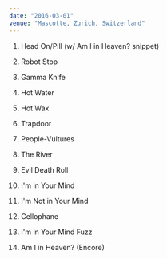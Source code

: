 ```yaml
---
date: "2016-03-01"
venue: "Mascotte, Zurich, Switzerland"
---
```


 1. Head On/Pill
    (w/ Am I in Heaven? snippet)

 2. Robot Stop

 3. Gamma Knife

 4. Hot Water

 5. Hot Wax

 6. Trapdoor

 7. People-Vultures

 8. The River

 9. Evil Death Roll

10. I'm in Your Mind

11. I'm Not in Your Mind

12. Cellophane

13. I'm in Your Mind Fuzz

14. Am I in Heaven?
    (Encore)



